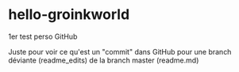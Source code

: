 # hello-groinkworld
1er test perso GitHub

Juste pour voir ce qu'est un "commit" dans GitHub pour une branch déviante (readme_edits) de la branch master (readme.md)
